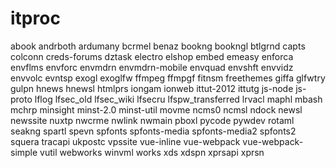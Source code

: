 # itproc

abook
andrboth
ardumany
bcrmel
benaz
bookng
bookngl
btlgrnd
capts
colconn
creds-forums
dztask
electro
elshop
embed
emeasy
enforca
envflms
envforc
envmdrn
envmdrn-mobile
envquad
envshft
envvidz
envvolc
evntsp
exogl
exoglfw
ffmpeg
ffmpgf
fitnsm
freethemes
giffa
glfwtry
gulpn
hnews
hnewsl
htmlprs
iongam
ionweb
ittut-2012
ittutg
js-node
js-proto
lflog
lfsec_old
lfsec_wiki
lfsecru
lfspw_transferred
lrvacl
maphl
mbash
mchrp
minsight
minst-2.0
minst-util
movme
ncms0
ncmsl
ndock
newsl
newssite
nuxtp
nwcrme
nwlink
nwmain
pboxl
pycode
pywdev
rotaml
seakng
spartl
spevn
spfonts
spfonts-media
spfonts-media2
spfonts2
squera
tracapi
ukpostc
vpssite
vue-inline
vue-webpack
vue-webpack-simple
vutil
webworks
winvml
works
xds
xdspn
xprsapi
xprsn
